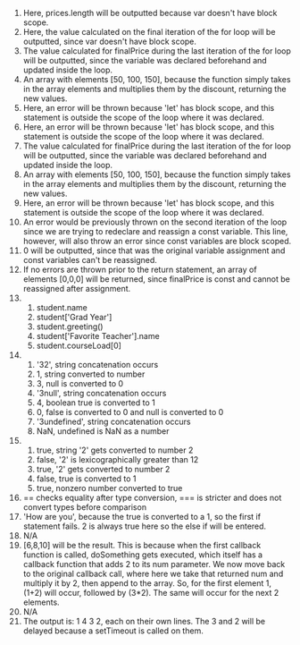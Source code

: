 1. Here, prices.length will be outputted because var doesn't have block scope.
2. Here, the value calculated on the final iteration of the for loop will be outputted, since var doesn't have block scope. 
3. The value calculated for finalPrice during the last iteration of the for loop will be outputted, since the variable was declared beforehand and updated inside the loop.
4. An array with elements [50, 100, 150], because the function simply takes in the array elements and multiplies them by the discount, returning the new values. 
5. Here, an error will be thrown because 'let' has block scope, and this statement is outside the scope of the loop where it was declared.
6. Here, an error will be thrown because 'let' has block scope, and this statement is outside the scope of the loop where it was declared.
7. The value calculated for finalPrice during the last iteration of the for loop will be outputted, since the variable was declared beforehand and updated inside the loop.
8. An array with elements [50, 100, 150], because the function simply takes in the array elements and multiplies them by the discount, returning the new values. 
9. Here, an error will be thrown because 'let' has block scope, and this statement is outside the scope of the loop where it was declared.
10. An error would be previously thrown on the second iteration of the loop since we are trying to redeclare and reassign a const variable. This line, however, will also throw an error since const variables are block scoped.
11. 0 will be outputted, since that was the original variable assignment and const variables can't be reassigned. 
12. If no errors are thrown prior to the return statement, an array of elements [0,0,0] will be returned, since finalPrice is const and cannot be reassigned after assignment. 
13.
	1. student.name
	2. student['Grad Year']
	3. student.greeting()
	4. student['Favorite Teacher'].name
	5. student.courseLoad[0]
14. 
	1. '32', string concatenation occurs
	2. 1, string converted to number
	3. 3, null is converted to 0 
	4. '3null', string concatenation occurs
	5. 4, boolean true is converted to 1
	6. 0, false is converted to 0 and null is converted to 0
	7. '3undefined', string concatenation occurs
	8. NaN, undefined is NaN as a number
15.
	1. true, string '2' gets converted to number 2
	2. false, '2' is lexicographically greater than 12
	3. true, '2' gets converted to number 2
	4. false, true is converted to 1
	5. true, nonzero number converted to true
16. == checks equality after type conversion, === is stricter and does not convert types before comparison
17. 'How are you', because the true is converted to a 1, so the first if statement fails. 2 is always true here so the else if will be entered.
18. N/A
19. [6,8,10] will be the result. This is because when the first callback function is called, doSomething gets executed, which itself has a callback function that adds 2 to its num parameter. We now move back to the original callback call, where here we take that returned num and multiply it by 2, then append to the array. So, for the first element 1, (1+2) will occur, followed by (3*2). The same will occur for the next 2 elements. 
20. N/A
21. The output is: 1 4 3 2, each on their own lines. The 3 and 2 will be delayed because a setTimeout is called on them.
